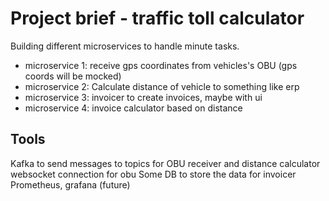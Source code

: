 # Project brief - traffic toll calculator
Building different microservices to handle minute tasks.
- microservice 1: receive gps coordinates from vehicles's OBU (gps coords will be mocked)
- microservice 2: Calculate distance of vehicle to something like erp
- microservice 3: invoicer to create invoices, maybe with ui
- microservice 4: invoice calculator based on distance

## Tools
Kafka to send messages to topics for OBU receiver and distance calculator
websocket connection for obu
Some DB to store the data for invoicer
Prometheus, grafana (future)
